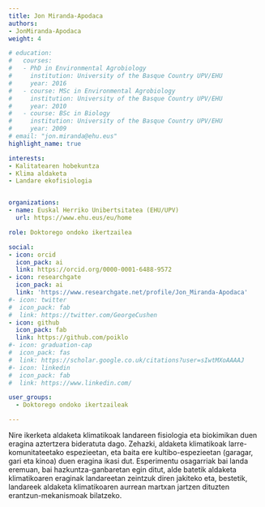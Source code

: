 ```yaml
---
title: Jon Miranda-Apodaca
authors:
- JonMiranda-Apodaca
weight: 4

# education:
#   courses:
#   - PhD in Environmental Agrobiology
#     institution: University of the Basque Country UPV/EHU
#     year: 2016
#   - course: MSc in Environmental Agrobiology
#     institution: University of the Basque Country UPV/EHU
#     year: 2010
#   - course: BSc in Biology
#     institution: University of the Basque Country UPV/EHU
#     year: 2009
# email: "jon.miranda@ehu.eus"
highlight_name: true

interests:
- Kalitatearen hobekuntza
- Klima aldaketa
- Landare ekofisiologia


organizations:
- name: Euskal Herriko Unibertsitatea (EHU/UPV)
  url: https://www.ehu.eus/eu/home

role: Doktorego ondoko ikertzailea

social:
- icon: orcid
  icon_pack: ai
  link: https://orcid.org/0000-0001-6488-9572
- icon: researchgate
  icon_pack: ai
  link: 'https://www.researchgate.net/profile/Jon_Miranda-Apodaca'
#- icon: twitter
#  icon_pack: fab
#  link: https://twitter.com/GeorgeCushen
- icon: github
  icon_pack: fab
  link: https://github.com/poiklo
#- icon: graduation-cap
#  icon_pack: fas
#  link: https://scholar.google.co.uk/citations?user=sIwtMXoAAAAJ
#- icon: linkedin
#  icon_pack: fab
#  link: https://www.linkedin.com/

user_groups: 
  - Doktorego ondoko ikertzaileak

---
```

 
Nire ikerketa aldaketa klimatikoak landareen fisiologia eta biokimikan duen eragina aztertzera bideratuta dago. Zehazki, aldaketa klimatikoak larre-komunitateetako espezieetan, eta baita ere kultibo-espezieetan (garagar, gari eta kinoa) duen eragina ikasi dut. Esperimentu osagarriak bai landa eremuan, bai hazkuntza-ganbaretan egin ditut, alde batetik aldaketa klimatikoaren eraginak landareetan zeintzuk diren jakiteko eta, bestetik, landareek aldaketa klimatikoaren aurrean martxan jartzen dituzten erantzun-mekanismoak bilatzeko.